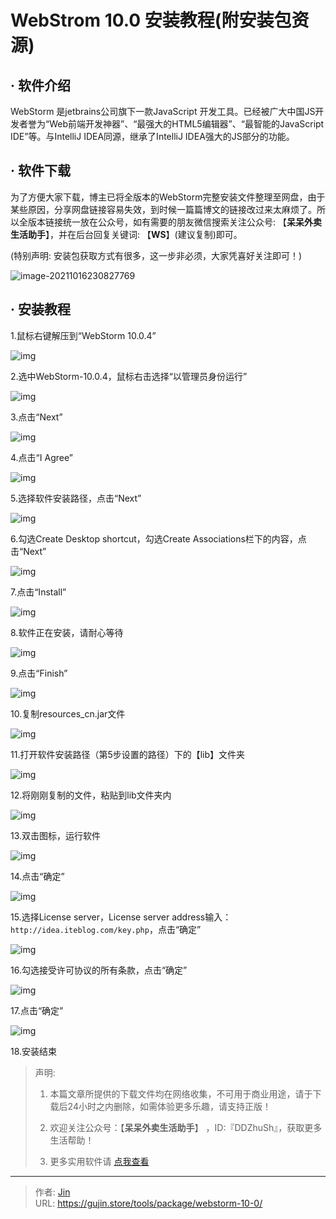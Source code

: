 # WebStrom 10.0 安装教程(附安装包资源)


## · 软件介绍
WebStorm 是jetbrains公司旗下一款JavaScript 开发工具。已经被广大中国JS开发者誉为“Web前端开发神器”、“最强大的HTML5编辑器”、“最智能的JavaScript IDE”等。与IntelliJ IDEA同源，继承了IntelliJ IDEA强大的JS部分的功能。

## · 软件下载
为了方便大家下载，博主已将全版本的WebStorm完整安装文件整理至网盘，由于某些原因，分享网盘链接容易失效，到时候一篇篇博文的链接改过来太麻烦了。所以全版本链接统一放在公众号，如有需要的朋友微信搜索关注公众号: 【**呆呆外卖生活助手**】，并在后台回复关键词: 【**WS**】(建议复制)即可。

(特别声明: 安装包获取方式有很多，这一步非必须，大家凭喜好关注即可！)

![image-20211016230827769](https://img.gujin.store/img/image-20211016230827769.png)

## · 安装教程

1.鼠标右键解压到“WebStorm 10.0.4”

![img](https://img.gujin.store/img/v2-56bdd992c5a534d3117aedc101062563_720w.png)

2.选中WebStorm-10.0.4，鼠标右击选择“以管理员身份运行”

![img](https://img.gujin.store/img/v2-0eea16bfa9afa71756f39efdadf8dd70_720w.png)

3.点击“Next”

![img](https://img.gujin.store/img/v2-4a3f37e9e1fb9ee3373b36e830f4ebef_720w.png)

4.点击“I Agree”

![img](https://img.gujin.store/img/v2-41d18dd54fe80039229adb07a96670f1_720w.png)

5.选择软件安装路径，点击“Next”

![img](https://img.gujin.store/img/v2-954fc9b1bbfebcbe91861337efdef529_720w.png)

6.勾选Create Desktop shortcut，勾选Create Associations栏下的内容，点击“Next”

![img](https://img.gujin.store/img/v2-b36bfc41c040f1503cbfa9afddca7f1e_720w.png)

7.点击“Install”

![img](https://img.gujin.store/img/v2-cc2cea1740b15c620ac705e0e3186c40_720w.png)

8.软件正在安装，请耐心等待

![img](https://img.gujin.store/img/v2-a52e98eaaed056fc3d0ce41768909489_720w.png)

9.点击“Finish”

![img](https://img.gujin.store/img/v2-61a756b9dc1084ca3dce30b93f2764f6_720w.png)

10.复制resources_cn.jar文件

![img](https://img.gujin.store/img/v2-48fc53e0683dfc1fc9eb8df65f71d9db_720w.png)

11.打开软件安装路径（第5步设置的路径）下的【lib】文件夹

![img](https://img.gujin.store/img/v2-d8c5bec24a053c59af782f824b772014_720w.png)

12.将刚刚复制的文件，粘贴到lib文件夹内

![img](https://img.gujin.store/img/v2-87b635a5d9bde54993591a63279c6257_720w.png)

13.双击图标，运行软件

![img](https://img.gujin.store/img/v2-e3002fd8fc21fd9ce6c4f4f6ccd97fb0_720w.png)

14.点击“确定”

![img](https://img.gujin.store/img/v2-70c27b46d41028700ed44a39e60a54ad_720w.png)

15.选择License server，License server address输入：`http://idea.iteblog.com/key.php`，点击“确定”

![img](https://img.gujin.store/img/v2-bf7c87d1496def3e3aa5391ce33f8aba_720w.png)

16.勾选接受许可协议的所有条款，点击“确定”

![img](https://img.gujin.store/img/v2-7016608fb7f223063e771f25dc6a8f44_720w.png)



17.点击“确定”

![img](https://img.gujin.store/img/v2-ddeca59396a619bdbf600653bae7d72b_720w.png)

18.安装结束




> 声明: 
>
> 1. 本篇文章所提供的下载文件均在网络收集，不可用于商业用途，请于下载后24小时之内删除，如需体验更多乐趣，请支持正版！
>
> 2. 欢迎关注公众号：【**呆呆外卖生活助手**】 ，ID:『DDZhuSh』，获取更多生活帮助！
>
> 3. 更多实用软件请  [点我查看](/tools)

---

> 作者: [Jin](https://img.gujin.store/img/favicon.ico)  
> URL: https://gujin.store/tools/package/webstorm-10-0/  

